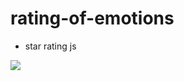 # rating-of-emotions
  
* star rating js

[![](https://img.shields.io/badge/-View-3f3f3f?style=for-the-badge&logo=github)](https://rizvandev.github.io/rating-of-emotions/)
